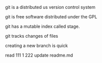 git is a distributed us version control system

git is free software distributed under the GPL

git has a mutable index called stage.

git tracks changes of files

creating a new branch is quick

read  111
1 222
update readme.md
